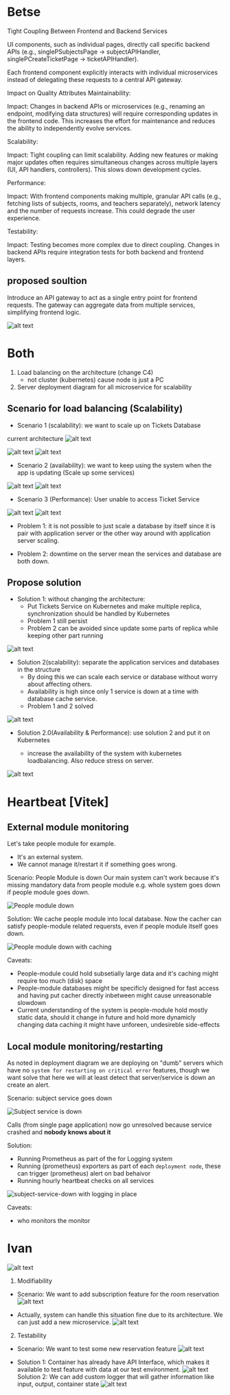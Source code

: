# Betse

Tight Coupling Between Frontend and Backend Services

UI components, such as individual pages, directly call specific backend APIs (e.g., singlePSubjectsPage -> subjectAPIHandler, singlePCreateTicketPage -> ticketAPIHandler).

Each frontend component explicitly interacts with individual microservices instead of delegating these requests to a central API gateway.

Impact on Quality Attributes
Maintainability:

Impact: Changes in backend APIs or microservices (e.g., renaming an endpoint, modifying data structures) will require corresponding updates in the frontend code. This increases the effort for maintenance and reduces the ability to independently evolve services.

Scalability:

Impact: Tight coupling can limit scalability. Adding new features or making major updates often requires simultaneous changes across multiple layers (UI, API handlers, controllers). This slows down development cycles.

Performance:

Impact: With frontend components making multiple, granular API calls (e.g., fetching lists of subjects, rooms, and teachers separately), network latency and the number of requests increase. This could degrade the user experience.

Testability:

Impact: Testing becomes more complex due to direct coupling. Changes in backend APIs require integration tests for both backend and frontend layers.

## proposed soultion

Introduce an API gateway to act as a single entry point for frontend requests. The gateway can aggregate data from multiple services, simplifying frontend logic.

![alt text](Deployment-001.png)


# Both
1. Load balancing on the architecture (change C4)
   - not cluster (kubernetes) cause node is just a PC
2. Server deployment diagram for all microservice for scalability

## Scenario for load balancing (Scalability)

- Scenario 1 (scalability): we want to scale up on Tickets Database

current architecture
![alt text](Load-balance/Scalability.png)

![alt text](Load-balance/Scenario-gram.png)
![alt text](Load-balance/Scenario.png)

- Scenario 2 (availability): we want to keep using the system when the app is updating (Scale up some services)

![alt text](Load-balance/avail.png)
![alt text](Load-balance/availa.png)

- Scenario 3 (Performance): User unable to access Ticket Service

![alt text](Load-balance/Perform.png)
![alt text](Load-balance/availa.png)

- Problem 1: it is not possible to just scale a database by itself since it is pair with application server or the other way around with application server scaling.

- Problem 2: downtime on the server mean the services and database are both down.

## Propose solution

+ Solution 1: without changing the architecture:
   - Put Tickets Service on Kubernetes and make multiple replica, synchronization should be handled by Kubernetes
   - Problem 1 still persist
   - Problem 2 can be avoided since update some parts of replica while keeping other part running

![alt text](Load-balance/Old-Kubernetes.png)

+ Solution 2(scalability): separate the application services and databases in the structure
   - By doing this we can scale each service or database without worry about affecting others.
   - Availability is high since only 1 service is down at a time with database cache service.
   - Problem 1 and 2 solved

![alt text](Load-balance/Alternative-Scale.png)

+ Solution 2.0(Availability & Performance): use solution 2 and put it on Kubernetes

   - increase the availability of the system with kubernetes loadbalancing. Also reduce stress on server.

![alt text](Load-balance/Microservices.png)

# Heartbeat [Vitek]
## External module monitoring
Let's take people module for example.
- It's an external system.
- We cannot manage it/restart it if something goes wrong.

Scenario: People Module is down
Our main system can't work because it's missing mandatory data from people module e.g. whole system goes down if people module goes down.

![People module down](Heartbeat/people-down-error.png)

Solution:
We cache people module into local database. Now the cacher can satisfy people-module related requersts,
even if people module itself goes down.

![People module down with caching](Heartbeat/people-down-but-cached.png)

Caveats:
- People-module could hold subsetially large data and it's caching might require too much (disk) space
- People-module databases might be specificly designed for fast access and having put cacher directly inbetween might cause unreasonable slowdown
- Current understanding of the system is people-module hold mostly static data, should it change in future and hold more dynamicly changing data caching it might have unforeen, undesireble side-effects

## Local module monitoring/restarting
As noted in deployment diagram we are deploying on "dumb" servers which have no `system for restarting on critical error` features,
though we want solve that here we will at least detect that server/service is down an create an alert.

Scenario: subject service goes down

![Subject service is down](Heartbeat/subject-service-down.png)

Calls (from single page application) now go unresolved because service crashed and **nobody knows about it**

Solution:
- Running Prometheus as part of the for Logging system
- Running (prometheus) exporters as part of each `deployment node`, these can trigger (prometheus) alert on bad behaivor
- Running hourly heartbeat checks on all services

![subject-service-down with logging in place](Heartbeat/subject-service-down-with-logger.png)


Caveats:
- who monitors the monitor

<!-- 1. Ping/Heartbeat check on People Module -->
<!--    - new container -->
<!--    - cached it -->
<!-- 2. Ping/Heartbeat check on Enrollment Module (Since both of them are the same) -->

# Ivan
![alt text](Reservations/Overview.png)
1. Modifiability
- Scenario: We want to add subscription feature for the room reservation
![alt text](Reservations/Modifiability.png)
+ Actually, system can handle this situation fine due to its architecture. We can just add a new microservice.
![alt text](Reservations/subscription.png)

2. Testability
- Scenario: We want to test some new reservation feature
![alt text](Reservations/Testability.png)
+ Solution 1: Container has already have API Interface, which makes it available to test feature with data at our test environment.
![alt text](Reservations/component.png)
Solution 2: We can add custom logger that will gather information like input, output, container state
![alt text](Reservations/component-logger.png)
